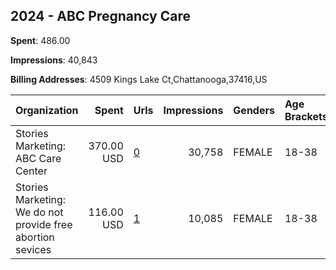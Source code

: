 ## 2024 - ABC Pregnancy Care 
**Spent**: 486.00

**Impressions**: 40,843

**Billing Addresses**: 4509 Kings Lake Ct,Chattanooga,37416,US

|Organization|Spent|Urls|Impressions|Genders|Age Brackets|Country Codes|
|:---|---:|:---|---:|:---|:---|:---|
|Stories Marketing: ABC Care Center|370.00 USD|[0](https://www.snap.com/political-ads/asset/80ed76349b892373935bc084cef32c7811405882ca00e1b305e3f6588b56fbbb?mediaType=mp4)|30,758|FEMALE|18-38|united states|
|Stories Marketing: We do not provide free abortion sevices|116.00 USD|[1](https://www.snap.com/political-ads/asset/3b556dd1fc0675707e1e4db8361457c23dfec3ca7be0fce8a3a9251d3b439e90?mediaType=mp4)|10,085|FEMALE|18-38|united states|
